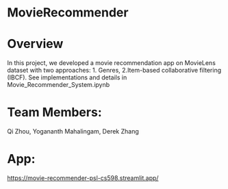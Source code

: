 # MovieRecommender


# Overview
In this project, we developed a movie recommendation app on MovieLens dataset with two approaches: 1. Genres, 2.Item-based collaborative filtering (IBCF).
See implementations and details in Movie_Recommender_System.ipynb

# Team Members:
Qi Zhou,
Yogananth Mahalingam,
Derek Zhang

# App:
https://movie-recommender-psl-cs598.streamlit.app/
